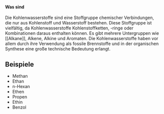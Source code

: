 #### Was sind 
Die Kohlenwasserstoffe sind eine Stoffgruppe chemischer Verbindungen, die nur aus Kohlenstoff und Wasserstoff bestehen. Diese Stoffgruppe ist vielfältig, da Kohlenwasserstoffe Kohlenstoffketten, -ringe oder Kombinationen daraus enthalten können. Es gibt mehrere Untergruppen wie [[Alkane]], Alkene, Alkine und Aromaten. Die Kohlenwasserstoffe haben vor allem durch ihre Verwendung als fossile Brennstoffe und in der organischen Synthese eine große technische Bedeutung erlangt.
## Beispiele 

- Methan
- Ethan
- n-Hexan
- Ethen
- Propen
- Ethin
- Benzol 